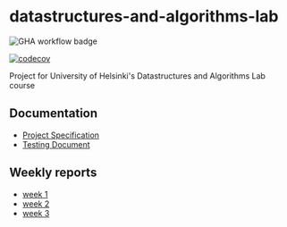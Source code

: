 # datastructures-and-algorithms-lab

![GHA workflow badge](https://github.com/nicolaskivimaki/tiralabra/workflows/CI/badge.svg)

[![codecov](https://codecov.io/gh/nicolaskivimaki/ohtuvarasto/branch/main/graph/badge.svg?token=PN7SO3X1KQ)](https://codecov.io/gh/nicolaskivimaki/tiralabra)

Project for University of Helsinki's Datastructures and Algorithms Lab course

## Documentation
- [Project Specification](https://github.com/nicolaskivimaki/tiralabra/blob/main/documentation/project_specification.md)
- [Testing Document](https://github.com/nicolaskivimaki/tiralabra/blob/main/documentation/testing_document.md)

## Weekly reports
- [week 1](https://github.com/nicolaskivimaki/tiralabra/blob/main/documentation/weekly_reports/week1.md)
- [week 2](https://github.com/nicolaskivimaki/tiralabra/blob/main/documentation/weekly_reports/week2.md)
- [week 3](https://github.com/nicolaskivimaki/tiralabra/blob/main/documentation/weekly_reports/week3.md)
